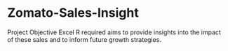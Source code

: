# Zomato-Sales-Insight
Project Objective
Excel R required aims to provide insights into the impact of these sales and to inform future growth strategies.
